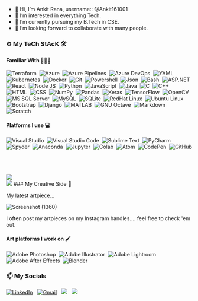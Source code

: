 - 👋 Hi, I’m Ankit Rana, username:: @Ankit161001 
- 👀 I’m interested in everything Tech.
- 🌱 I’m currently pursuing my B.Tech in CSE.
- 💞️ I’m looking forward to collaborate with many people.
<!--
- 📫 Mail me at :: www.ankit.kbl@gmail.com
- Alt E-mail :: www.ankit.creation161001@gmail.com
- LinkedIn :: www.linkedin.com/in/ankit-rana-2a5591203 -->

### ⚙ My TeCh StAcK 🛠

#### Familiar With 👨🏻‍💻

![Terraform](https://img.shields.io/badge/-Terraform-7B42BC?style=flat&logo=terraform&logoColor=white)&nbsp;
![Azure](https://img.shields.io/badge/-Azure-0078D4?style=flat&logo=microsoft%20azure&logoColor=white)&nbsp;
![Azure Pipelines](https://img.shields.io/badge/-Azure520Pipelines-2560E0?style=flat&logo=azure%20pipelines&logoColor=white)&nbsp;
![Azure DevOps](https://img.shields.io/badge/-Azure%20DevOps-0078D7?style=flat&logo=azure%20devops&logoColor=white)&nbsp;
![YAML](https://img.shields.io/badge/-YAML-CB171E?style=flat&logo=yaml&logoColor=white)&nbsp;
![Kubernetes](https://img.shields.io/badge/-Kubernetes-326CE5?style=flat&logo=kubernetes&logoColor=white)&nbsp;
![Docker](https://img.shields.io/badge/-Docker-2496ED?style=flat&logo=docker&logoColor=white)&nbsp;
![Git](https://img.shields.io/badge/-Git-F05032?style=flat&logo=git&logoColor=white)&nbsp;
![Powershell](https://img.shields.io/badge/-Powershell-5391FE?style=flat&logo=powershell&logoColor=white)&nbsp;
![Json](https://img.shields.io/badge/-Json-000000?style=flat&logo=json&logoColor=white)&nbsp;
![Bash](https://img.shields.io/badge/-Bash-4EAA25?style=flat&logo=gnu%20bash&logoColor=white)&nbsp;
![ASP.NET](https://img.shields.io/badge/-ASP.NET%206-512BD4?style=flat&logo=.net&logoColor=white)&nbsp;
![React](https://img.shields.io/badge/-React-61DAFB?style=flat&logo=react&logoColor=white)&nbsp;
![Node JS](https://img.shields.io/badge/-NodeJS-339933?style=flat&logo=node.js&logoColor=white)&nbsp;
![Python](https://img.shields.io/badge/-Python-3776AB?style=flat&logo=python&logoColor=white)&nbsp;
![JavaScript](https://img.shields.io/badge/-JavaScript-F7DF1E?style=flat&logo=javascript&logoColor=black)&nbsp;
![Java](https://img.shields.io/badge/-Java-FFA518?style=flat&logo=Java&logoColor=black)&nbsp;
![C](https://img.shields.io/badge/-C-A8B9CC?style=flat&logo=C&logoColor=white)&nbsp;
![C++](https://img.shields.io/badge/-C++-00599C?style=flat&logo=C%2B%2B&logoColor=white)&nbsp;
![HTML](https://img.shields.io/badge/-HTML-E34F26?style=flat&logo=HTML5&logoColor=white)&nbsp;
![CSS](https://img.shields.io/badge/-CSS-1572B6?style=flat&logo=CSS3&logoColor=white)&nbsp;
![NumPy](https://img.shields.io/badge/numpy%20-%23013243.svg?&style=flat&logo=numpy&logoColor=white)&nbsp;
![Pandas](https://img.shields.io/badge/pandas%20-%23150458.svg?&style=flat&logo=pandas&logoColor=white)&nbsp;
![Keras](https://img.shields.io/badge/keras-D00000?&style=flat&logo=keras&logoColor=white)&nbsp;
![TensorFlow](https://img.shields.io/badge/-tensorflow-FF6F00?style=flat&logo=tensorflow&logoColor=white)&nbsp;
![OpenCV](https://img.shields.io/badge/-opencv-5C3EE8?style=flat&logo=opencv&logoColor=white)&nbsp;
![MS SQL Server](https://img.shields.io/badge/-MS%20SQL%20Server-CC2927?style=flat&logo=microsoft%20sql%20server&logoColor=white)&nbsp;
![MySQL](https://img.shields.io/badge/-MySQL-487dc7?style=flat&logo=mysql&logoColor=white)&nbsp;
![SQLite](https://img.shields.io/badge/-SQLite-9a48c7?style=flat&logo=sqlite&logoColor=white)&nbsp;
![RedHat Linux](https://img.shields.io/badge/-Red%20Hat%20Linux-EE0000?style=flat&logo=red-hat&logoColor=white)&nbsp;
![Ubuntu Linux](https://img.shields.io/badge/-Ubuntu%20Linux-E95420?style=flat&logo=ubuntu&logoColor=white)&nbsp;
![Bootstrap](https://img.shields.io/badge/-Bootstrap-746ae6?style=flat&logo=bootstrap&logoColor=white)&nbsp;
![Django](https://img.shields.io/badge/-Django-2e452e?style=flat&logo=django&logoColor=white)&nbsp;
![MATLAB](https://img.shields.io/badge/-MATLAB-e67300?style=flat&logo=matlab&logoColor=white)&nbsp;
![GNU Octave](https://img.shields.io/badge/-Octave-0790C0?style=flat&logo=octave&logoColor=white)&nbsp;
![Markdown](https://img.shields.io/badge/-Markdown-75a3a3?style=flat&logo=markdown&logoColor=white)&nbsp;
![Scratch](https://img.shields.io/badge/-Scratch-4D97FF?style=flat&logo=scratch&logoColor=white)&nbsp;

#### Platforms I use 💻

![Visual Studio](https://img.shields.io/badge/-Visual%20Studio-5C2D91?flat&logo=visual-studio&logoColor=white)&nbsp;
![Visual Studio Code](https://img.shields.io/badge/-Visual%20Studio%20Code-007ACC?flat&logo=visual-studio-code&logoColor=white)&nbsp;
![Sublime Text](https://img.shields.io/badge/-Sublime%20Text-FF9800?style=flat&logo=sublimetext&logoColor=white)&nbsp;
![PyCharm](https://img.shields.io/badge/-PyCharm-000000?style=flat&logo=pycharm&logoColor=white)&nbsp;
![Spyder](https://img.shields.io/badge/-Spyder-FF0000?style=flat&logo=spyderide&logoColor=white)&nbsp;
![Anaconda](https://img.shields.io/badge/-Anaconda-44A833?style=flat&logo=Anaconda&logoColor=white)&nbsp;
![Jupyter](https://img.shields.io/badge/-Jupyter-F37626?style=flat&logo=jupyter&logoColor=white)&nbsp;
![Colab](https://img.shields.io/badge/-Colab-F9AB00?style=flat&logo=googlecolab&logoColor=white)&nbsp;
![Atom](https://img.shields.io/badge/-Atom-7fc951?style=flat&logo=atom&logoColor=white)&nbsp;
![CodePen](https://img.shields.io/badge/-CodePen-000000?style=flat&logo=codepen&logoColor=white)&nbsp;
![GitHub](https://img.shields.io/badge/-GitHub-181717?style=flat&logo=github&logoColor=white)&nbsp;

<br>
<br>
<img src = "https://github-readme-stats.vercel.app/api?username=Ankit161001&&show_icons=true&title_color=cc33ff&icon_color=33ccff&text_color=00cc66&bg_color=333333" />
<br>
<img src = "https://github-readme-stats.vercel.app/api/top-langs/?username=Ankit161001&&show_icons=true&title_color=cc33ff&icon_color=33ccff&text_color=00cc66&bg_color=333333&layout=compact" />
### My Creative Side 🎨

My latest artpiece...

![Screenshot (1360)](https://user-images.githubusercontent.com/61089784/128549986-eff648f0-47fd-4947-8391-3d7ed0853ce0.png)

I often post my artpieces on my Instagram handles.... feel free to check 'em out.

#### Art platforms I work on 🖌

![Adobe Photoshop](https://img.shields.io/badge/-Adobe%20Photoshop-31A8FF?flat&logo=adobephotoshop&logoColor=white)&nbsp;
![Adobe Illustrator](https://img.shields.io/badge/-Adobe%20Illustrator-FF9A00?style=flat&logo=adobeillustrator&logoColor=white)&nbsp;
![Adobe Lightroom](https://img.shields.io/badge/-Adobe%20Lightroom-31A8FF?style=flat&logo=adobelightroom&logoColor=white)&nbsp;
![Adobe After Effects](https://img.shields.io/badge/-Adobe%20After%20Effects-9999FF?style=flat&logo=adobeaftereffects&logoColor=white)&nbsp;
![Blender](https://img.shields.io/badge/-Blender-f7a436?style=flat&logo=blender&logoColor=white)&nbsp;

### 📫 My Socials


<a href="https://www.linkedin.com/in/ankit-rana-2a5591203"><img alt="LinkedIn" src="https://img.shields.io/badge/LinkedIn%20-%230077B5.svg?&style=flat&logo=linkedin&logoColor=white"/></a> &nbsp;
<a href="mailto:ankit.kbl@gmail.com"><img alt="Gmail" src="https://img.shields.io/badge/Gmail-D14836?style=flat&logo=gmail&logoColor=white" /></a> &nbsp;
<a href="https://instagram.com/ankit_rana_07"><img src="https://img.shields.io/badge/-@ankit_rana_07-E4405F?style=flat&logo=Instagram&logoColor=white"/></a> &nbsp;
<a href="https://instagram.com/ankit_creations"><img src="https://img.shields.io/badge/-@ankit_creations-E4405F?style=flat&logo=Instagram&logoColor=white"/></a> &nbsp;
<!---
Ankit161001/Ankit161001 is a ✨ special ✨ repository because its `README.md` (this file) appears on your GitHub profile.
You can click the Preview link to take a look at your changes.
--->
